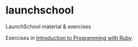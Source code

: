 # launchschool
LaunchSchool material &amp; exercises

Exercises in [Introduction to Programming
with Ruby](https://launchschool.com/books/ruby)
